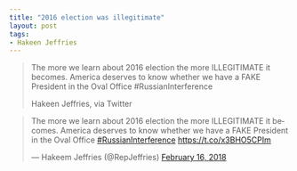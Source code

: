 ```yaml
---
title: "2016 election was illegitimate"
layout: post
tags:
- Hakeen Jeffries
---
```


> The more we learn about 2016 election the more ILLEGITIMATE it becomes. America deserves to know whether we have a FAKE President in the Oval Office #RussianInterference
>
> Hakeen Jeffries, via Twitter

<blockquote class="twitter-tweet"><p lang="en" dir="ltr">The more we learn about 2016 election the more ILLEGITIMATE it becomes. America deserves to know whether we have a FAKE President in the Oval Office <a href="https://twitter.com/hashtag/RussianInterference?src=hash&amp;ref_src=twsrc%5Etfw">#RussianInterference</a> <a href="https://t.co/x3BHO5CPIm">https://t.co/x3BHO5CPIm</a></p>&mdash; Hakeem Jeffries (@RepJeffries) <a href="https://twitter.com/RepJeffries/status/964581721088897025?ref_src=twsrc%5Etfw">February 16, 2018</a></blockquote> <script async src="https://platform.twitter.com/widgets.js" charset="utf-8"></script>
